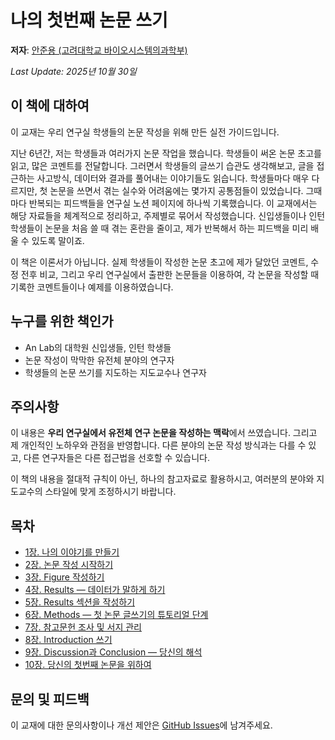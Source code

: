 # 나의 첫번째 논문 쓰기

**저자**: [안준용 (고려대학교 바이오시스템의과학부)](https://joonanlab.github.io/team/)

*Last Update: 2025년 10월 30일*

## 이 책에 대하여

이 교재는 우리 연구실 학생들의 논문 작성을 위해 만든 실전 가이드입니다.

지난 6년간, 저는 학생들과 여러가지 논문 작업을 했습니다. 학생들이 써온 논문 초고를 읽고, 많은 코멘트를 전달합니다. 그러면서 학생들의 글쓰기 습관도 생각해보고, 글을 접근하는 사고방식, 데이터와 결과를 풀어내는 이야기들도 읽습니다. 학생들마다 매우 다르지만, 첫 논문을 쓰면서 겪는 실수와 어려움에는 몇가지 공통점들이 있었습니다. 그때마다 반복되는 피드백들을 연구실 노션 페이지에 하나씩 기록했습니다. 이 교재에서는 해당 자료들을 체계적으로 정리하고, 주제별로 묶어서 작성했습니다. 신입생들이나 인턴 학생들이 논문을 처음 쓸 때 겪는 혼란을 줄이고, 제가 반복해서 하는 피드백을 미리 배울 수 있도록 말이죠.

이 책은 이론서가 아닙니다. 실제 학생들이 작성한 논문 초고에 제가 달았던 코멘트, 수정 전후 비교, 그리고 우리 연구실에서 출판한 논문들을 이용하여, 각 논문을 작성할 때 기록한 코멘트들이나 예제를 이용하였습니다. 

## 누구를 위한 책인가

- An Lab의 대학원 신입생들, 인턴 학생들
- 논문 작성이 막막한 유전체 분야의 연구자
- 학생들의 논문 쓰기를 지도하는 지도교수나 연구자

## 주의사항

이 내용은 **우리 연구실에서 유전체 연구 논문을 작성하는 맥락**에서 쓰였습니다. 그리고 제 개인적인 노하우와 관점을 반영합니다. 다른 분야의 논문 작성 방식과는 다를 수 있고, 다른 연구자들은 다른 접근법을 선호할 수 있습니다. 

이 책의 내용을 절대적 규칙이 아닌, 하나의 참고자료로 활용하시고, 여러분의 분야와 지도교수의 스타일에 맞게 조정하시기 바랍니다.

## 목차
- [1장. 나의 이야기를 만들기](chapters/chapter1.md)
- [2장. 논문 작성 시작하기](chapters/chapter2.md)
- [3장. Figure 작성하기](chapters/chapter3.md)
- [4장. Results — 데이터가 말하게 하기](chapters/chapter4.md)
- [5장. Results 섹션을 작성하기](chapters/chapter5.md)
- [6장. Methods — 첫 논문 글쓰기의 튜토리얼 단계](chapters/chapter6.md)
- [7장. 참고문헌 조사 및 서지 관리](chapters/chapter7.md)
- [8장. Introduction 쓰기](chapters/chapter8.md)
- [9장. Discussion과 Conclusion — 당신의 해석](chapters/chapter9.md)
- [10장. 당신의 첫번째 논문을 위하여](chapters/chapter10.md)


## 문의 및 피드백
이 교재에 대한 문의사항이나 개선 제안은 [GitHub Issues](https://github.com/chaek-union/how-to-write-paper)에 남겨주세요.